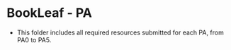 # BookLeaf - PA
- This folder includes all required resources submitted for each PA, from PA0 to PA5.
